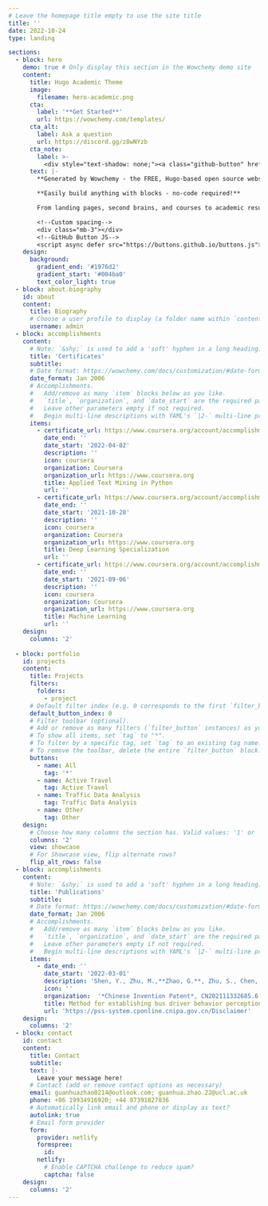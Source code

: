 ```yaml
---
# Leave the homepage title empty to use the site title
title: ''
date: 2022-10-24
type: landing

sections:
  - block: hero
    demo: true # Only display this section in the Wowchemy demo site
    content:
      title: Hugo Academic Theme
      image:
        filename: hero-academic.png
      cta:
        label: '**Get Started**'
        url: https://wowchemy.com/templates/
      cta_alt:
        label: Ask a question
        url: https://discord.gg/z8wNYzb
      cta_note:
        label: >-
          <div style="text-shadow: none;"><a class="github-button" href="https://github.com/wowchemy/wowchemy-hugo-themes" data-icon="octicon-star" data-size="large" data-show-count="true" aria-label="Star">Star Wowchemy Website Builder</a></div><div style="text-shadow: none;"><a class="github-button" href="https://github.com/wowchemy/starter-hugo-academic" data-icon="octicon-star" data-size="large" data-show-count="true" aria-label="Star">Star the Academic template</a></div>
      text: |-
        **Generated by Wowchemy - the FREE, Hugo-based open source website builder trusted by 500,000+ sites.**

        **Easily build anything with blocks - no-code required!**

        From landing pages, second brains, and courses to academic resumés, conferences, and tech blogs.

        <!--Custom spacing-->
        <div class="mb-3"></div>
        <!--GitHub Button JS-->
        <script async defer src="https://buttons.github.io/buttons.js"></script>
    design:
      background:
        gradient_end: '#1976d2'
        gradient_start: '#004ba0'
        text_color_light: true
  - block: about.biography
    id: about
    content:
      title: Biography
      # Choose a user profile to display (a folder name within `content/authors/`)
      username: admin
  - block: accomplishments
    content:
      # Note: `&shy;` is used to add a 'soft' hyphen in a long heading.
      title: 'Certificates'
      subtitle:
      # Date format: https://wowchemy.com/docs/customization/#date-format
      date_format: Jan 2006
      # Accomplishments.
      #   Add/remove as many `item` blocks below as you like.
      #   `title`, `organization`, and `date_start` are the required parameters.
      #   Leave other parameters empty if not required.
      #   Begin multi-line descriptions with YAML's `|2-` multi-line prefix.
      items:
        - certificate_url: https://www.coursera.org/account/accomplishments/verify/Y67YE2Z7LWUC
          date_end: ''
          date_start: '2022-04-02'
          description: ''
          icon: coursera
          organization: Coursera
          organization_url: https://www.coursera.org
          title: Applied Text Mining in Python
          url: ''
        - certificate_url: https://www.coursera.org/account/accomplishments/specialization/2VWWS7BQ2MS2?utm_source=link&utm_medium=certificate&utm_content=cert_image&utm_campaign=sharing_cta&utm_product=s12n
          date_end: ''
          date_start: '2021-10-28'
          description: ''
          icon: coursera
          organization: Coursera
          organization_url: https://www.coursera.org
          title: Deep Learning Specialization
          url: ''  
        - certificate_url: https://www.coursera.org/account/accomplishments/verify/FXEZE7NE36K4?utm_source=link&utm_medium=certificate&utm_content=cert_image&utm_campaign=sharing_cta&utm_product=course
          date_end: ''
          date_start: '2021-09-06'
          description: ''
          icon: coursera
          organization: Coursera
          organization_url: https://www.coursera.org
          title: Machine Learning
          url: ''             
    design:
      columns: '2'
  
  - block: portfolio
    id: projects
    content:
      title: Projects
      filters:
        folders:
          - project
      # Default filter index (e.g. 0 corresponds to the first `filter_button` instance below).
      default_button_index: 0
      # Filter toolbar (optional).
      # Add or remove as many filters (`filter_button` instances) as you like.
      # To show all items, set `tag` to "*".
      # To filter by a specific tag, set `tag` to an existing tag name.
      # To remove the toolbar, delete the entire `filter_button` block.
      buttons:
        - name: All
          tag: '*'
        - name: Active Travel
          tag: Active Travel
        - name: Traffic Data Analysis
          tag: Traffic Data Analysis          
        - name: Other
          tag: Other
    design:
      # Choose how many columns the section has. Valid values: '1' or '2'.
      columns: '2'
      view: showcase
      # For Showcase view, flip alternate rows?
      flip_alt_rows: false
  - block: accomplishments
    content:
      # Note: `&shy;` is used to add a 'soft' hyphen in a long heading.
      title: 'Publications'
      subtitle:
      # Date format: https://wowchemy.com/docs/customization/#date-format
      date_format: Jan 2006
      # Accomplishments.
      #   Add/remove as many `item` blocks below as you like.
      #   `title`, `organization`, and `date_start` are the required parameters.
      #   Leave other parameters empty if not required.
      #   Begin multi-line descriptions with YAML's `|2-` multi-line prefix.
      items:
        - date_end: ''
          date_start: '2022-03-01'
          description: 'Shen, Y., Zhu, M.,**Zhao, G.**, Zhu, S., Chen, K.'
          icon: ''
          organization:  '*Chinese Invention Patent*, CN202111332685.6'
          title: Method for establishing bus driver behavior perception and safety detection system
          url: 'https://pss-system.cponline.cnipa.gov.cn/Disclaimer'       
    design:
      columns: '2'
  - block: contact
    id: contact
    content:
      title: Contact
      subtitle:
      text: |-
        Leave your message here!
      # Contact (add or remove contact options as necessary)
      email: guanhuazhao0214@outlook.com; guanhua.zhao.22@ucl.ac.uk 
      phone: +86 19934916920; +44 07391827836
      # Automatically link email and phone or display as text?
      autolink: true
      # Email form provider
      form:
        provider: netlify
        formspree:
          id:
        netlify:
          # Enable CAPTCHA challenge to reduce spam?
          captcha: false
    design:
      columns: '2'
---
```

